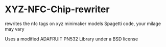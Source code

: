 # XYZ-NFC-Chip-rewriter
rewrites the nfc tags on xyz minimaker models
Spagetti code, your milage may vary

Uses a modified ADAFRUIT PN532 Library under a BSD license
